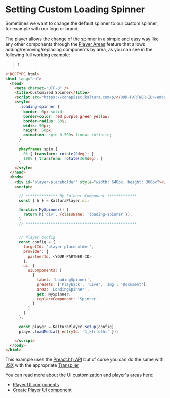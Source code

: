 
# Setting Custom Loading Spinner

Sometimes we want to change the default spinner to our custom spinner, for example with our logo or brand,

The player allows the change of the spinner in a simple and easy way like any other components through the [Player Areas](./ui-components.md) feature that allows adding/removing/replacing components by area,
as you can see in the following full working example:

> f

```html
<!DOCTYPE html>
<html lang="en">
  <head>
    <meta charset="UTF-8" />
    <title>Customized Spinner</title>
    <script src="https://cdnapisec.kaltura.com/p/<YOUR-PARTNER-ID>/embedPlaykitJs/uiconf_id/<YOUR-UICONF-ID>"></script>
    <style>
      .loading-spinner {
        border: 6px solid;
        border-color: red purple green yellow;
        border-radius: 50%;
        width: 50px;
        height: 50px;
        animation: spin 0.500s linear infinite;
      }

      @keyframes spin {
        0% { transform: rotate(0deg); }
        100% { transform: rotate(360deg); }
      }
    </style>
  </head>
  <body>
    <div id="player-placeholder" style="width: 640px; height: 360px"></div>
    <script>

      // ************** My Spinner Component *************
      const { h } = KalturaPlayer.ui;

      function MySpinner() {
        return h('div', {className: 'loading-spinner'});
      }
      // *************************************************


      // Player config
      const config = {
        targetId: 'player-placeholder',
        provider: {
          partnerId: <YOUR-PARTNER-ID>
        },
        ui: {
          uiComponents: [
            {
              label: 'LoadingSpinner',
              presets: ['Playback', 'Live', 'Img', 'Document'],
              area: 'LoadingSpinner',
              get: MySpinner,
              replaceComponent: 'Spinner'
            }
          ]
        }
      };

      const player = KalturaPlayer.setup(config);
      player.loadMedia({ entryId: '1_ktrfo5hl' });

    </script>
  </body>
</html>
```

This example uses the [Preact.h() API](https://preactjs.com/guide/v8/api-reference/#preacth--preactcreateelement)
but of curse you can do the same with [JSX](https://preactjs.com/guide/v8/getting-started#rendering-jsx) with the appropriate [Transpiler](https://preactjs.com/guide/v8/getting-started#global-pragma)

You can read more about the UI customization and player's areas here:

- [Player UI components](./ui-components.md)
- [Create Player UI component](./create-ui-component.md)

